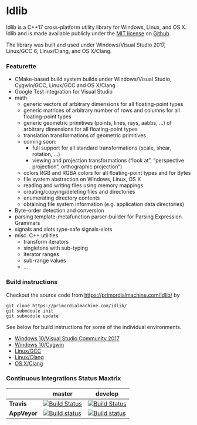 # Idlib

Idlib is a C++17 cross-platform utility library for Windows, Linux, and OS X.
Idlib and is made available publicly under the
[MIT license](https://github.com/egoboo/idlib/blob/master/LICENSE.md)
on
[Github](https://github.com/egoboo/idlib).

The library was built and used under Windows/Visual Studio 2017, Linux/GCC 6, Linux/Clang, and OS X/Clang.

### Featurette

* CMake-based build system
   builds under Windows/Visual Studio, Cygwin/GCC, Linux/GCC and OS X/Clang
* Google Test integration for Visual Studio
* math
	* generic vectors of arbitrary dimensions for all floating-point types
	* generic matrices of arbitrary number of rows and columns for all floating-point types
	* generic geometric primitives (points, lines, rays, aabbs, …) of arbitrary dimensions for all floating-point types
	* translation transformations of geometric primitives
	* coming soon:
		* full support for all standard transformations (scale, shear, rotation, …)
		* viewing and projection transformations (“look at”, “perspective projection”, orthographic projection”)
	* colors RGB and RGBA colors for all floating-point types and for Bytes
	* file system abstraction on Windows,  Linux, OS X
	* reading and writing files using memory mappings
	* creating/copying/deleting files and directories
	* enumerating directory contents
	* obtaining file system information (e.g. application data directories)
* Byte-order detection and conversion
* parsing template-metafunction parser-builder for Parsing Expression Grammars
* signals and slots type-safe signals-slots
* misc. C++ utilities
	* transform iterators
	* singletons with sub-typing
	* iterator ranges
	* sub-range values
	* …

### Build instructions

Checkout the source code from https://primordialmachine.com/idlib/ by
```
git clone https://primordialmachine.com/idlib/
git submdoule init
git submodule update
```
See below for build instructions for some of the individual environments.

* [Windows 10/Visual Studio Community 2017](documentation/building-under-windows-10-visual-studio-community-2017.md)
* [Windows 10/Cygwin](documentation/building-under-windows-10-cygwin.md)
* [Linux/GCC](documentation/building-under-linux-gcc.md)
* [Linux/Clang](documentation/building-under-linux-clang.md)
* [OS X/Clang](documentation/building-under-os-x-clang.md)

### Continuous Integrations Status Maxtrix

|              | master                                                                                                                                                                        | develop                                                                                                                                                                           |
| ------------ | ----------------------------------------------------------------------------------------------------------------------------------------------------------------------------- | --------------------------------------------------------------------------------------------------------------------------------------------------------------------------------- |
| **Travis**   | [![Build Status](https://travis-ci.org/primordialmachine/idlib.svg?branch=master)](https://travis-ci.org/primordialmachine/idlib)                                             | [![Build Status](https://travis-ci.org/primordialmachine/idlib.svg?branch=develop)](https://travis-ci.org/primordialmachine/idlib)                                                |
| **AppVeyor** | [![Build status](https://ci.appveyor.com/api/projects/status/vmwpjyqlsv2uqihi/branch/master?svg=true)](https://ci.appveyor.com/michaelheilmann/idlib/branch/master)           | [![Build status](https://ci.appveyor.com/api/projects/status/vmwpjyqlsv2uqihi/branch/develop?svg=true)](https://ci.appveyor.com/michaelheilmann/idlib/branch/develop)   |
